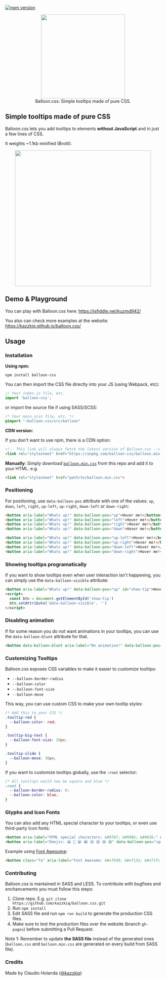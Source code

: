 [![npm version](https://badge.fury.io/js/balloon-css.svg)](https://www.npmjs.com/package/balloon-css)

<p align="center">
  <img src="logo.svg" width="272">
  <br>
  Balloon.css: Simple tooltips made of pure CSS.
</p>

## Simple tooltips made of pure CSS
Balloon.css lets you add tooltips to elements **without JavaScript** and in just a few lines of CSS.

It weights ~1.1kb minified (Brotli).

<p align="center">
  <img src="sample.gif" width="440" />
</p>

## Demo & Playground

You can play with Balloon.css here: https://jsfiddle.net/kuzmd942/

You also can check more examples at the website: https://kazzkiq.github.io/balloon.css/

## Usage

### Installation

**Using npm:**
```
npm install balloon-css
```

You can then import the CSS file directly into your JS (using Webpack, etc):

```js
// Your index.js file, etc.
import 'balloon-css';
```

or import the source file if using SASS/SCSS:

```sass
/* Your main.scss file, etc. */
@import "~balloon-css/src/balloon"
```

**CDN version:**

If you don't want to use npm, there is a CDN option:

```html
<!-- This link will always fetch the latest version of Balloon.css -->
<link rel="stylesheet" href="https://unpkg.com/balloon-css/balloon.min.css">
```

**Manually:**
Simply download [`balloon.min.css`](https://raw.githubusercontent.com/kazzkiq/balloon.css/master/balloon.min.css) from this repo and add it to your HTML. e.g.

```html
<link rel="stylesheet" href="path/to/balloon.min.css">
```

### Positioning
For positioning, use `data-balloon-pos` attribute with one of the values: `up`, `down`, `left`, `right`, `up-left`, `up-right`, `down-left` or `down-right`:

```html
<button aria-label="Whats up!" data-balloon-pos="up">Hover me!</button>
<button aria-label="Whats up!" data-balloon-pos="left">Hover me!</button>
<button aria-label="Whats up!" data-balloon-pos="right">Hover me!</button>
<button aria-label="Whats up!" data-balloon-pos="down">Hover me!</button>

<button aria-label="Whats up!" data-balloon-pos="up-left">Hover me!</button>
<button aria-label="Whats up!" data-balloon-pos="up-right">Hover me!</button>
<button aria-label="Whats up!" data-balloon-pos="down-left">Hover me!</button>
<button aria-label="Whats up!" data-balloon-pos="down-right">Hover me!</button>
```

### Showing tooltips programatically
If you want to show tooltips even when user interaction isn't happening, you can simply use the `data-balloon-visible` attribute:

```html
<button aria-label="Whats up!" data-balloon-pos="up" id="show-tip">Hover me!</button>
<script>
  const btn = document.getElementById('show-tip')
  btn.setAttribute('data-balloon-visible', '')
</script>
```

### Disabling animation

If for some reason you do not want animations in your tooltips, you can use the `data-balloon-blunt` attribute for that.

```html
<button data-balloon-blunt aria-label="No animation!" data-balloon-pos="up">No animation!</button>
```

### Customizing Tooltips

Balloon.css exposes CSS variables to make it easier to customize tooltips:

- `--balloon-border-radius`
- `--balloon-color`
- `--balloon-font-size`
- `--balloon-move`

This way, you can use custom CSS to make your own tooltip styles:

```css
/* Add this to your CSS */
.tooltip-red {
  --balloon-color: red;
}

.tooltip-big-text {
  --balloon-font-size: 20px;
}

.tooltip-slide {
  --balloon-move: 30px;
}
```

If you want to customize tooltips globally, use the `:root` selector:

```css
/* All tooltips would now be square and blue */
:root {
  --balloon-border-radius: 0;
  --balloon-color: blue;
}
```

### Glyphs and Icon Fonts
You can also add any HTML special character to your tooltips, or even use third-party Icon fonts:

```html
<button aria-label="HTML special characters: &#9787; &#9986; &#9820;" data-balloon-pos="up">Hover me!</button>
<button aria-label="Emojis: 😀 😬 😁 😂 😃 😄 😅 😆" data-balloon-pos="up">Hover me!</button>
```

Example using [Font Awesome](https://fortawesome.github.io/Font-Awesome/):

```html
<button class="fa" aria-label="Font Awesome: &#xf030; &#xf133; &#xf1fc; &#xf03e; &#xf1f8;" data-balloon-pos="up">Hover me!</button>
```

### Contributing
Balloon.css is mantained in SASS and LESS. To contribute with bugfixes and enchancements you must follow this steps:

1. Clone repo. E.g. `git clone https://github.com/kazzkiq/balloon.css.git`
2. Run `npm install`
3. Edit SASS file and run `npm run build` to generate the production CSS files.
4. Make sure to test the production files over the website (branch `gh-pages`) before submitting a Pull Request.

Note 1: Remember to update **the SASS file** instead of the generated ones (`balloon.css` and `balloon.min.css` are generated on every build from SASS file).

### Credits

Made by Claudio Holanda ([@kazzkiq](https://twitter.com/kazzkiq))
